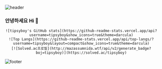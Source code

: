 
![header](https://capsule-render.vercel.app/api?type=waving&color=5BC1DD&height=250&section=header&text=tipsyboy&fontSize=75&fontColor=1B1B22)


### 안녕하세요 Hi 👋

<div align="center">
    
    ![tipsyboy's GitHub stats](https://github-readme-stats.vercel.app/api?username=tipsyboy&show_icons=true&theme=darcula)
    ![Top Langs](https://github-readme-stats.vercel.app/api/top-langs/?username=tipsyboy&layout=compact&show_icons=true&theme=darcula)
    [![Solved.ac프로필](http://mazassumnida.wtf/api/v2/generate_badge?boj=tipsyboy)](https://solved.ac/tipsyboy)
</div>



![footer](https://capsule-render.vercel.app/api?section=footer&color=5BC1DD)

